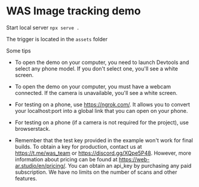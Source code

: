 # WAS Image tracking demo

Start local server ```npx serve .```

The trigger is located in the ```assets``` folder


Some  tips

- To open the demo on your computer, you need to launch Devtools and select any phone model. If you don't select one, you'll see a white screen.

-  To open the demo on your computer, you must have a webcam connected. If the camera is unavailable, you'll see a white screen.

- For testing on a phone, use https://ngrok.com/. It allows you to convert your localhost:port into a global link that you can open on your phone.

- For testing on a phone (if a camera is not required for the project), use browserstack.

- Remember that the test key provided in the example won't work for final builds. To obtain a key for production, contact us at https://t.me/was_team or https://discord.gg/XQpe5P48. However, more information about pricing can be found at https://web-ar.studio/en/pricing/. You can obtain an api_key by purchasing any paid subscription. We have no limits on the number of scans and other features.
